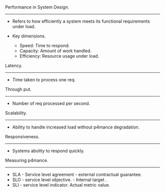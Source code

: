 Performance in System Design. 

---

* Refers to how efficiently a system meets its functional requirements under load.
* Key dimensions.

  * Speed: Time to respond.
  * Capacity: Amount of work handled.
  * Efficiency: Resource usage under load.


Latency. 

---

* Time taken to process one req.

Through put. 

---

* Number of req processed per second.


Scalability.

---

* Ability to handle increased load without p4mance degradation.

Responsiveness. 

---

* Systems abolity to respond quickly.


Measuring p4mance. 

---

* SLA - Service level agreement - external contractual guarantee.
* SLO - service level objective. - Internal target .
* SLI - service level indicator. Actual metric value.
